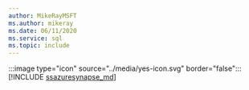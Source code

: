 ```yaml
---
author: MikeRayMSFT
ms.author: mikeray
ms.date: 06/11/2020
ms.service: sql
ms.topic: include
---
```


:::image type="icon" source="../media/yes-icon.svg" border="false"::: [!INCLUDE [ssazuresynapse_md](../ssazuresynapse_md.md)]

